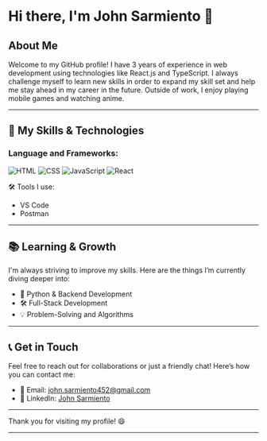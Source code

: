 # Hi there, I'm John Sarmiento 👋

## About Me

Welcome to my GitHub profile! I have 3 years of experience in web development using technologies like React.js and TypeScript. I always challenge myself to learn new skills in order to expand my skill set and help me stay ahead in my career in the future. Outside of work, I enjoy playing mobile games and watching anime.

---

## 💼 My Skills & Technologies

### Language and Frameworks:
![HTML](https://img.shields.io/badge/HTML5-%23E34F26.svg?style=flat&logo=html5&logoColor=white) 
![CSS](https://img.shields.io/badge/CSS3-%231572B6.svg?style=flat&logo=css3&logoColor=white)
![JavaScript](https://img.shields.io/badge/JavaScript-%23F7DF1E.svg?style=flat&logo=javascript&logoColor=black)
![React](https://img.shields.io/badge/React-%23000.svg?style=flat&logo=react&logoColor=61DAFB)

🛠️ Tools I use:

- VS Code
- Postman

---

## 📚 Learning & Growth

I'm always striving to improve my skills. Here are the things I’m currently diving deeper into:

- 🐍 Python & Backend Development
- 🛠️ Full-Stack Development
- 💡 Problem-Solving and Algorithms

---

## 📞 Get in Touch

Feel free to reach out for collaborations or just a friendly chat! Here’s how you can contact me:

- 📧 Email: [john.sarmiento452@gmail.com](mailto:john.sarmiento452@gmail.com)
- 🔗 LinkedIn: [John Sarmiento](https://www.linkedin.com/in/john-sarmiento-192476345/)

---

Thank you for visiting my profile! 😄

---
